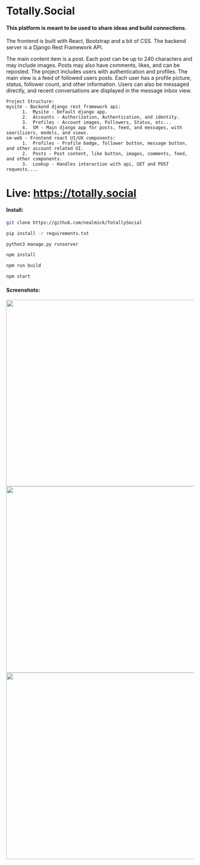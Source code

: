 # Totally.Social
#### This platform is meant to be used to share ideas and build connections.

The frontend is built with React, Bootstrap and a bit of CSS.  The backend server is a Django Rest Framework API.

The main content item is a post.  Each post can be up to 240 characters and may include images.  Posts may also have comments, likes, and can be reposted.  The project includes users with authentication and profiles.  The main view is a feed of followed users posts.  Each user has a profile picture, status, follower count, and other information.  Users can also be messaged directly, and recent conversations are displayed in the message inbox view.




    Project Structure:
    mysite - Backend django rest framework api:
          1.  Mysite - Default django app.
          2.  Accounts - Authorization, Authentication, and identity.
          3.  Profiles - Account images, Followers, Status, etc...
          4.  SM - Main django app for posts, feed, and messages, with searilizers, models, and views.
    sm-web - Frontend react UI/UX components:
          1.  Profiles - Profile badge, follower button, message button, and other account related UI.
          2.  Posts - Post content, like button, images, comments, feed, and other components.
          3.  Lookup - Handles interaction with api, GET and POST requests....



# Live: https://totally.social

#### Install:

```bash
git clone https://github.com/nealmick/TotallySocial

pip install -r requirements.txt

python3 manage.py runserver

npm install

npm run build

npm start

```

#### Screenshots:
<img src="https://i.imgur.com/QgOx4Bh.png" width="1000" height="500" />
<img src="https://i.imgur.com/oK79FaY.png" width="1000" height="500" />
<img src="https://i.imgur.com/aeW43Dt.png" width="1000" height="500" />

